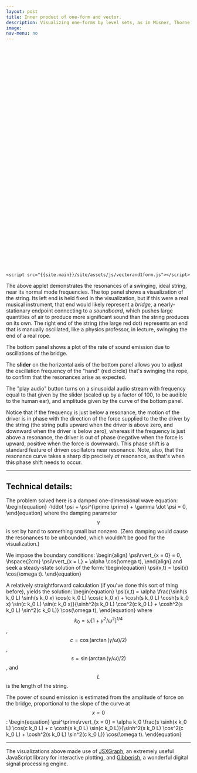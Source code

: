 ```yaml
---
layout: post
title: Inner product of one-form and vector.
description: Visualizing one-forms by level sets, as in Misner, Thorne, and Wheeler's Gravitation, and inner products with vectors by the piercing of those level sets.
image: 
nav-menu: no
---
```


<head>
 <!--<link rel="stylesheet" type="text/css" href="http://jsxgraph.uni-bayreuth.de/distrib/jsxgraph.css" />-->
 <link rel="stylesheet" type="text/css" href="{{site.main}}/site/assets/css/jsxgraph.css" />
 <script type="text/javascript" src="{{site.main}}/site/assets/js/jsxgraphcore.js"></script>
<script src="https://cdn.mathjax.org/mathjax/latest/MathJax.js?config=TeX-AMS-MML_HTMLorMML" type="text/javascript"></script>
</head>



<div id='jxgbox1' class='jxgbox' style="width:600px; height:600px;"></div>
  <html>

    <script src="{{site.main}}/site/assets/js/vectorand1form.js"></script>



  </html>


The above applet demonstrates the resonances of a swinging, ideal string, near its normal mode frequencies. The top panel shows a visualization of the string. Its left end is held fixed in the visualization, but if this were a real musical instrument, that end would likely represent a *bridge*, a nearly-stationary endpoint connecting to a *soundboard*, which pushes large quantities of air to produce more significant sound than the string produces on its own. The right end of the string (the large red dot) represents an end that is manually oscillated, like a physics professor, in lecture, swinging the end of a real rope.

The bottom panel shows a plot of the rate of sound emission due to oscillations of the bridge. 

The **slider** on the horizontal axis of the bottom panel allows you to adjust the oscillation frequency of the "hand" (red circle) that's swinging the rope, to confirm that the resonances arise as expected.

The "play audio" button turns on a sinusoidal audio stream with frequency equal to that given by the slider (scaled up by a factor of 100, to be audible to the human ear), and amplitude given by the curve of the bottom panel. 

Notice that if the frequency is just below a resonance, the motion of the driver is in phase with the direction of the force supplied to the the driver by the string (the string pulls upward when the driver is above zero, and downward when the driver is below zero), whereas if the frequency is just above a resonance, the driver is out of phase (negative when the force is upward, positive when the force is downward). This phase shift is a standard feature of driven oscillators near resonance. Note, also, that the resonance curve takes a sharp dip precisely *at* resonance, as that's when this phase shift needs to occur.

-------------------------

Technical details:
------------------

The problem solved here is a damped one-dimensional wave equation:
\begin{equation}
-\ddot \psi + \psi^{\prime \prime} + \gamma \dot \psi = 0,
\end{equation}
where the damping parameter $$\gamma$$ is set by hand to something small but nonzero. (Zero damping would cause the resonances to be unbounded, which wouldn't be good for the visualization.)

We impose the boundary conditions:
\begin{align}
\psi\rvert_{x = 0} = 0, \hspace{2cm} \psi\rvert_{x = L} = \alpha \cos(\omega t),
\end{align}
and seek a steady-state solution of the form:
\begin{equation}
\psi(x,t) = \psi(x) \cos(\omega t).
\end{equation}

A relatively straightforward calculation (if you've done this sort of thing before), yields the solution:
\begin{equation}
\psi(x,t) = \alpha \frac{\sinh(s k_0 L) \sinh(s k_0 x) \cos(c k_0 L) \cos(c k_0 x) + \cosh(s k_0 L) \cosh(s k_0 x) \sin(c k_0 L) \sin(c k_0 x)}{\sinh^2(s k_0 L) \cos^2(c k_0 L) + \cosh^2(s k_0 L) \sin^2(c k_0 L)} \cos(\omega t),
\end{equation}
where $$k_0 = \omega \left[1+\gamma^2/\omega^2\right]^{1/4}$$, $$c = \cos(\arctan(\gamma/\omega)/2)$$, $$s = \sin(\arctan(\gamma/\omega)/2)$$, and $$L$$ is the length of the string.

The power of sound emission is estimated from the amplitude of force on the bridge, proportional to the slope of the curve at $$x=0$$:
\begin{equation}
\psi^\prime\rvert_{x = 0} = \alpha k_0 \frac{s \sinh(x k_0 L) \cos(c k_0 L) + c \cosh(s k_0 L) \sin(c k_0 L)}{\sinh^2(s k_0 L) \cos^2(c k_0 L) + \cosh^2(s k_0 L) \sin^2(c k_0 L)} \cos(\omega t).
\end{equation}

------------------------

The visualizations above made use of [JSXGraph](http://jsxgraph.uni-bayreuth.de/wp/index.html), an extremely useful JavaScript library for interactive plotting, and [Gibberish](http://www.charlie-roberts.com/gibberish/), a wonderful digital signal processing engine.
